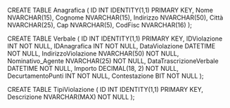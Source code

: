 CREATE TABLE Anagrafica (
    ID INT IDENTITY(1,1) PRIMARY KEY,
    Nome NVARCHAR(15),
    Cognome NVARCHAR(15),
    Indirizzo NVARCHAR(50),
    Città NVARCHAR(25),
    Cap NVARCHAR(5),
    CodFisc NVARCHAR(16)
);

CREATE TABLE Verbale (
     ID INT IDENTITY(1,1) PRIMARY KEY,
    IDViolazione INT NOT NULL,
    IDAnagrafica INT NOT NULL,
    DataViolazione DATETIME NOT NULL,
    IndirizzoViolazione NVARCHAR(50) NOT NULL,
    Nominativo_Agente NVARCHAR(25) NOT NULL,
    DataTrascrizioneVerbale DATETIME NOT NULL,
    Importo DECIMAL(18, 2) NOT NULL,
    DecurtamentoPunti INT NOT NULL,
    Contestazione BIT NOT NULL
);

CREATE TABLE TipiViolazione (
    ID INT IDENTITY(1,1) PRIMARY KEY,
    Descrizione NVARCHAR(MAX) NOT NULL
);
